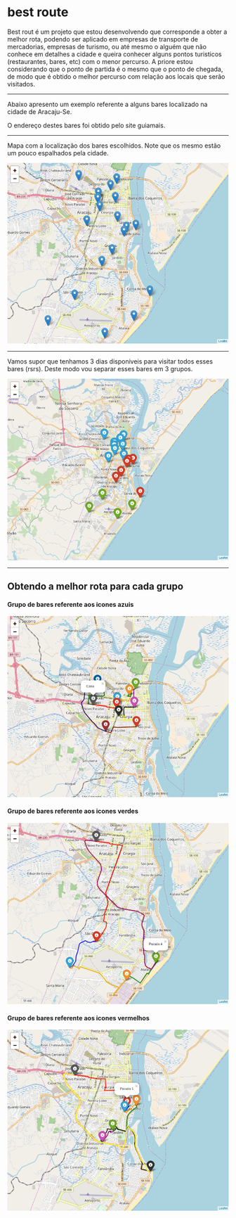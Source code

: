 # best route

Best rout é um projeto que estou desenvolvendo que corresponde a obter a melhor rota, podendo ser aplicado em empresas de transporte de mercadorias, empresas de turismo, ou até mesmo o alguém que não conhece em detalhes a cidade e queira conhecer alguns pontos turisticos (restaurantes, bares, etc) com o menor percurso. A priore estou considerando que o ponto de partida é o mesmo que o ponto de chegada, de modo que é obtido o melhor percurso com relação aos locais que serão visitados.

----

Abaixo apresento um exemplo referente a alguns bares localizado na cidade de Aracaju-Se.

O endereço destes bares foi obtido pelo site guiamais.

----

Mapa com a localização dos bares escolhidos. Note que os mesmo estão um pouco espalhados pela cidade. 

[![Todos os bares](figures/all_bar.png)](https://cdn.rawgit.com/Octavio-Santana/best_route/master/maps/all_bar.html)

----

Vamos supor que tenhamos 3 dias disponiveis para visitar todos esses bares (rsrs). Deste modo vou separar esses bares em 3 grupos.

[![Grupos dos bares](figures/cluster_bar.png)](https://cdn.rawgit.com/Octavio-Santana/best_route/master/maps/cluster_bar.html)

----

## Obtendo a melhor rota para cada grupo

#### Grupo de bares referente aos icones azuis

[![azul](figures/melhor_rota_grupo_azul.png)](https://cdn.rawgit.com/Octavio-Santana/best_route/master/maps/melhor_rota_grupo_azul.html)

#### Grupo de bares referente aos icones verdes

[![azul](figures/melhor_rota_grupo_verde.png)](https://cdn.rawgit.com/Octavio-Santana/best_route/master/maps/melhor_rota_grupo_verde.html)

#### Grupo de bares referente aos icones vermelhos

[![azul](figures/melhor_rota_grupo_vermelho.png)](https://cdn.rawgit.com/Octavio-Santana/best_route/master/maps/melhor_rota_grupo_vermelho.html)
